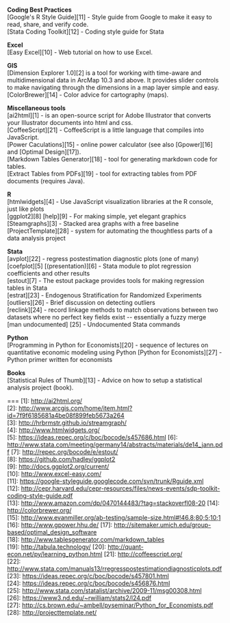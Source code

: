 ####   
**Coding Best Practices**  
[Google's R Style Guide][11] - Style guide from Google to make it easy to read, share, and verify code.  
[Stata Coding Toolkit][12] - Coding style guide for Stata  

**Excel**  
[Easy Excel][10] - Web tutorial on how to use Excel.

**GIS**  
[Dimension Explorer 1.0][2] is a tool for working with time-aware and multidimensional data in ArcMap 10.3 and above.  It provides slider controls to make navigating through the dimensions in a map layer simple and easy.  
[ColorBrewer][14] - Color advice for cartography (maps).  

**Miscellaneous tools**  
[ai2html][1] - is an open-source script for Adobe Illustrator that converts your Illustrator documents into html and css.  
[CoffeeScript][21] - CoffeeScript is a little language that compiles into JavaScript.  
[Power Caculations][15] - online power calculator (see also [Gpower][16] and [Optimal Design][17]).  
[Markdown Tables Generator][18] - tool for generating markdown code for tables.   
[Extract Tables from PDFs][19] - tool for extracting tables from PDF documents  (requires Java).

**R**  
[htmlwidgets][4] - Use JavaScript visualization libraries at the R console, just like plots  
[ggplot2][8] [help][9] - For making simple, yet elegant graphics  
[Steamgraphs][3] - Stacked area graphs with a free baseline    
[ProjectTemplate][28] - system for automating the thoughtless parts of a data analysis project

**Stata**    
[avplot][22] - regress postestimation diagnostic plots (one of many)  
[coefplot][5] [(presentation)][6] - Stata module to plot regression coefficients and other results  
[estout][7] - The estout package provides tools for making regression tables in Stata  
[estrat][23] - Endogenous Stratification for Randomized Experiments  
[outliers][26] - Brief discussion on detecting outliers  
[reclink][24] - record linkage methods to match observations between two datasets where no perfect key fields exist -- essentially a fuzzy merge  
[man undocumented] [25] - Undocumented Stata commands  

**Python**  
[Programming in Python for Economists][20] - sequence of lectures on quantitative economic modeling using Python 
[Python for Economists][27] - Python primer written for economists  

**Books**  
[Statistical Rules of Thumb][13] - Advice on how to setup a statistical analysis project (book). 


===
[1]: http://ai2html.org/  
[2]: http://www.arcgis.com/home/item.html?id=7f9f6185681a4be08f899feb5673a264  
[3]: http://hrbrmstr.github.io/streamgraph/  
[4]: http://www.htmlwidgets.org/  
[5]: https://ideas.repec.org/c/boc/bocode/s457686.html
[6]: http://www.stata.com/meeting/germany14/abstracts/materials/de14_jann.pdf
[7]: http://repec.org/bocode/e/estout/  
[8]: https://github.com/hadley/ggplot2  
[9]: http://docs.ggplot2.org/current/  
[10]: http://www.excel-easy.com/  
[11]: https://google-styleguide.googlecode.com/svn/trunk/Rguide.xml  
[12]: http://cepr.harvard.edu/cepr-resources/files/news-events/sdp-toolkit-coding-style-guide.pdf  
[13]: http://www.amazon.com/dp/0470144483/?tag=stackoverfl08-20
[14]: http://colorbrewer.org/  
[15]: http://www.evanmiller.org/ab-testing/sample-size.html#!46.8;80;5;10;1
[16]: http://www.gpower.hhu.de/ 
[17]: http://sitemaker.umich.edu/group-based/optimal_design_software  
[18]: http://www.tablesgenerator.com/markdown_tables  
[19]: http://tabula.technology/
[20]: http://quant-econ.net/py/learning_python.html
[21]: http://coffeescript.org/  
[22]: http://www.stata.com/manuals13/rregresspostestimationdiagnosticplots.pdf  
[23]: https://ideas.repec.org/c/boc/bocode/s457801.html  
[24]: https://ideas.repec.org/c/boc/bocode/s456876.html  
[25]: http://www.stata.com/statalist/archive/2009-11/msg00308.html  
[26]: https://www3.nd.edu/~rwilliam/stats2/l24.pdf  
[27]: http://cs.brown.edu/~ambell/pyseminar/Python_for_Economists.pdf 
[28]: http://projecttemplate.net/ 
